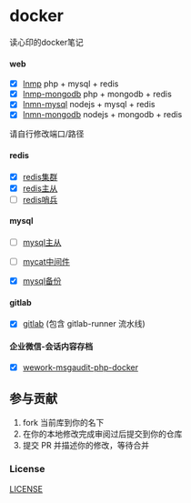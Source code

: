 # docker

读心印的docker笔记


#### web


- [x] [lnmp](./lnmp/) php + mysql + redis
- [x] [lnmp-mongodb](./lnmp_mongodb/) php + mongodb + redis
- [x] [lnmn-mysql](./lnmn_mysql/) nodejs + mysql + redis 
- [x] [lnmn-mongodb](./lnmn_mongodb/) nodejs + mongodb + redis

请自行修改端口/路径

#### redis

- [x] [redis集群](./redis-cluster/README.md)
- [x] [redis主从](./redis-master-slave/README.md) 
- [ ] [redis哨兵](./redis-sentinel/README.md) 

#### mysql
  
- [ ] [mysql主从](./mysql-master-slave/README.md)  
- [ ] [mycat中间件](./mycat/README.md) 
- [x] [mysql备份](./mysql-backup/) 


#### gitlab

- [x] [gitlab](./gitlab/README.md)  (包含 gitlab-runner 流水线)

#### 企业微信-会话内容存档

- [x] [wework-msgaudit-php-docker](https://github.com/aa24615/wework-msgaudit-php-docker)

## 参与贡献

1. fork 当前库到你的名下
2. 在你的本地修改完成审阅过后提交到你的仓库
3. 提交 PR 并描述你的修改，等待合并

### License

[LICENSE](LICENSE)